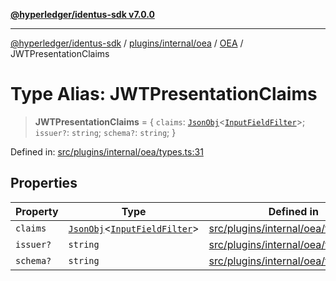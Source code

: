 [**@hyperledger/identus-sdk v7.0.0**](../../../../../../README.md)

***

[@hyperledger/identus-sdk](../../../../../../README.md) / [plugins/internal/oea](../../../README.md) / [OEA](../README.md) / JWTPresentationClaims

# Type Alias: JWTPresentationClaims

> **JWTPresentationClaims** = \{ `claims`: [`JsonObj`](../../../../../../overview/namespaces/Utils/type-aliases/JsonObj.md)\<[`InputFieldFilter`](InputFieldFilter.md)\>; `issuer?`: `string`; `schema?`: `string`; \}

Defined in: [src/plugins/internal/oea/types.ts:31](https://github.com/hyperledger/identus-edge-agent-sdk-ts/blob/96423ee84b124a31ce63036d9d623d1cb73a13c2/src/plugins/internal/oea/types.ts#L31)

## Properties

| Property | Type | Defined in |
| ------ | ------ | ------ |
| <a id="claims"></a> `claims` | [`JsonObj`](../../../../../../overview/namespaces/Utils/type-aliases/JsonObj.md)\<[`InputFieldFilter`](InputFieldFilter.md)\> | [src/plugins/internal/oea/types.ts:34](https://github.com/hyperledger/identus-edge-agent-sdk-ts/blob/96423ee84b124a31ce63036d9d623d1cb73a13c2/src/plugins/internal/oea/types.ts#L34) |
| <a id="issuer"></a> `issuer?` | `string` | [src/plugins/internal/oea/types.ts:33](https://github.com/hyperledger/identus-edge-agent-sdk-ts/blob/96423ee84b124a31ce63036d9d623d1cb73a13c2/src/plugins/internal/oea/types.ts#L33) |
| <a id="schema"></a> `schema?` | `string` | [src/plugins/internal/oea/types.ts:32](https://github.com/hyperledger/identus-edge-agent-sdk-ts/blob/96423ee84b124a31ce63036d9d623d1cb73a13c2/src/plugins/internal/oea/types.ts#L32) |
